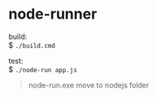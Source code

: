 # node-runner

build:\
  $ `./build.cmd`
  
test:\
  $ `./node-run app.js`

> node-run.exe move to nodejs folder
